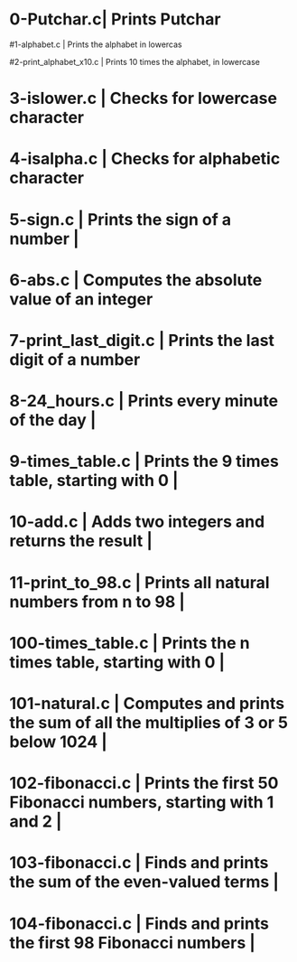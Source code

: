 # 0-Putchar.c| Prints Putchar 
		
#1-alphabet.c | Prints the alphabet in lowercas
		
#2-print_alphabet_x10.c | Prints 10 times the alphabet, in lowercase 
		
# 3-islower.c | Checks for lowercase character
		
# 4-isalpha.c | Checks for alphabetic character 
		
# 5-sign.c | Prints the sign of a number |
		
# 6-abs.c | Computes the absolute value of an integer
		
# 7-print_last_digit.c | Prints the last digit of a number
		
# 8-24_hours.c | Prints every minute of the day |
		
# 9-times_table.c | Prints the 9 times table, starting with 0 |
		
# 10-add.c | Adds two integers and returns the result |
		
# 11-print_to_98.c | Prints all natural numbers from n to 98 |
		
# 100-times_table.c | Prints the n times table, starting with 0 |
		
# 101-natural.c | Computes and prints the sum of all the multiplies of 3 or 5 below 1024 |
		
# 102-fibonacci.c | Prints the first 50 Fibonacci numbers, starting with 1 and 2 |
		
# 103-fibonacci.c | Finds and prints the sum of the even-valued terms |
		
# 104-fibonacci.c | Finds and prints the first 98 Fibonacci numbers |

